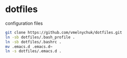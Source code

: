 dotfiles
========

configuration files
```sh
git clone https://github.com/vmelnychuk/dotfiles.git
ln -sb dotfiles/.bash_profile .
ln -sb dotfiles/.bashrc .
mv .emacs.d .emacs.d~
ln -s dotfiles/.emacs.d .
```
